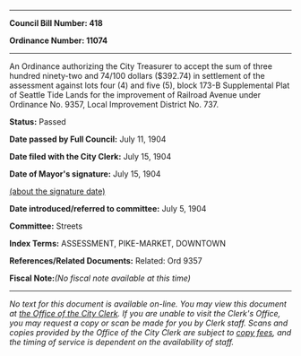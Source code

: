 

********

**Council Bill Number: 418**
   
**Ordinance Number: 11074**
********

 An Ordinance authorizing the City Treasurer to accept the sum of three hundred ninety-two and 74/100 dollars ($392.74) in settlement of the assessment against lots four (4) and five (5), block 173-B Supplemental Plat of Seattle Tide Lands for the improvement of Railroad Avenue under Ordinance No. 9357, Local Improvement District No. 737.

**Status:** Passed
   
**Date passed by Full Council:** July 11, 1904
   
**Date filed with the City Clerk:** July 15, 1904
   
**Date of Mayor's signature:** July 15, 1904
   
[(about the signature date)](/~public/approvaldate.htm)
   
   
   
**Date introduced/referred to committee:** July 5, 1904
   
**Committee:** Streets
   
   
**Index Terms:** ASSESSMENT, PIKE-MARKET, DOWNTOWN

**References/Related Documents:** Related: Ord 9357

**Fiscal Note:**_(No fiscal note available at this time)_
********

_No text for this document is available on-line. You may view this document at [the Office of the City Clerk](http://www.seattle.gov/leg/clerk/contactUs.htm). If you are unable to visit the Clerk's Office, you may request a copy or scan be made for you by Clerk staff. Scans and copies provided by the Office of the City Clerk are subject to [copy fees](http://clerk.seattle.gov/~public/clerkfees.htm), and the timing of service is dependent on the availability of staff._

